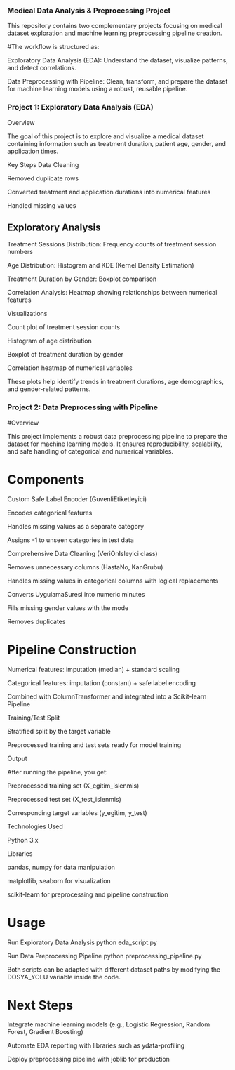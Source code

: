  ### Medical Data Analysis & Preprocessing Project

This repository contains two complementary projects focusing on medical dataset exploration and machine learning preprocessing pipeline creation.

#The workflow is structured as:

Exploratory Data Analysis (EDA): Understand the dataset, visualize patterns, and detect correlations.

Data Preprocessing with Pipeline: Clean, transform, and prepare the dataset for machine learning models using a robust, reusable pipeline.

### Project 1: Exploratory Data Analysis (EDA)
Overview

The goal of this project is to explore and visualize a medical dataset containing information such as treatment duration, patient age, gender, and application times.

Key Steps
Data Cleaning

Removed duplicate rows

Converted treatment and application durations into numerical features

Handled missing values

## Exploratory Analysis

Treatment Sessions Distribution: Frequency counts of treatment session numbers

Age Distribution: Histogram and KDE (Kernel Density Estimation)

Treatment Duration by Gender: Boxplot comparison

Correlation Analysis: Heatmap showing relationships between numerical features

Visualizations

Count plot of treatment session counts

Histogram of age distribution

Boxplot of treatment duration by gender

Correlation heatmap of numerical variables

These plots help identify trends in treatment durations, age demographics, and gender-related patterns.

### Project 2: Data Preprocessing with Pipeline
#Overview

This project implements a robust data preprocessing pipeline to prepare the dataset for machine learning models. It ensures reproducibility, scalability, and safe handling of categorical and numerical variables.

# Components
Custom Safe Label Encoder (GuvenliEtiketleyici)

Encodes categorical features

Handles missing values as a separate category

Assigns -1 to unseen categories in test data

Comprehensive Data Cleaning (VeriOnIsleyici class)

Removes unnecessary columns (HastaNo, KanGrubu)

Handles missing values in categorical columns with logical replacements

Converts UygulamaSuresi into numeric minutes

Fills missing gender values with the mode

Removes duplicates

# Pipeline Construction

Numerical features: imputation (median) + standard scaling

Categorical features: imputation (constant) + safe label encoding

Combined with ColumnTransformer and integrated into a Scikit-learn Pipeline

Training/Test Split

Stratified split by the target variable

Preprocessed training and test sets ready for model training

Output

After running the pipeline, you get:

Preprocessed training set (X_egitim_islenmis)

Preprocessed test set (X_test_islenmis)

Corresponding target variables (y_egitim, y_test)

Technologies Used

Python 3.x

Libraries

pandas, numpy for data manipulation

matplotlib, seaborn for visualization

scikit-learn for preprocessing and pipeline construction

# Usage
Run Exploratory Data Analysis
python eda_script.py

Run Data Preprocessing Pipeline
python preprocessing_pipeline.py


Both scripts can be adapted with different dataset paths by modifying the DOSYA_YOLU variable inside the code.

# Next Steps

Integrate machine learning models (e.g., Logistic Regression, Random Forest, Gradient Boosting)

Automate EDA reporting with libraries such as ydata-profiling

Deploy preprocessing pipeline with joblib for production
